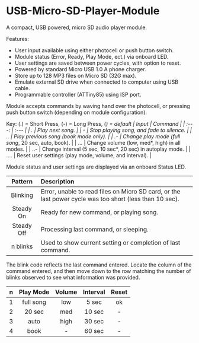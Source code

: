 # USB-Micro-SD-Player-Module
A compact, USB powered, micro SD audio player module.

Features:
 - User input available using either photocell or push button switch.
 - Module status (Error, Ready, Play Mode, ect.) via onboard LED.
 - User settings are saved between power cycles, with option to reset.
 - Powered by standard Micro USB 1.0 A phone charger.
 - Store up to 128 MP3 files on Micro SD (32G max).
 - Emulate external SD drive when connected to computer using USB cable.
 - Programmable controller (ATTiny85) using ISP port.
 
Module accepts commands by waving hand over the photocell, or pressing push button switch (depending on module configuration).

Key: (.) = Short Press, (-) = Long Press, (*) = default
| Input | Command |
| :---: | :--- |
| . | Play next song. |
| - | Stop playing song, and fade to silence. |
| .. | Play previous song (book mode only). |
| .- | Change play mode (full song*, 20 sec, auto, book). |
| ... | Change volume (low, med*, high) in all modes. |
| ..- | Change interval (5 sec, 10 sec*, 20 sec) in autoplay mode. |
| .... | Reset user settings (play mode, volume, and interval). |

Module status and user settings are displayed via an onboard Status LED.

| Pattern | Description |
| :---: | :--- |
| Blinking | Error, unable to read files on Micro SD card, or the last power cycle was too short (less than 10 sec). |
| Steady On | Ready for new command, or playing song. |
| Steady Off | Processing last command, or sleeping. |
| n blinks | Used to show current setting or completion of last command. |

The blink code reflects the last command entered. Locate the column of the command entered, and then move down to the row matching the number of blinks observed to see what information was provided.

| n | Play Mode | Volume | Interval | Reset |
| :---: | :---: |  :---: | :---: | :---: |
| 1 | full song | low | 5 sec | ok |
| 2 | 20 sec | med | 10 sec | - |
| 3 | auto | high | 30 sec | - |
| 4 | book | - | 60 sec | - |
